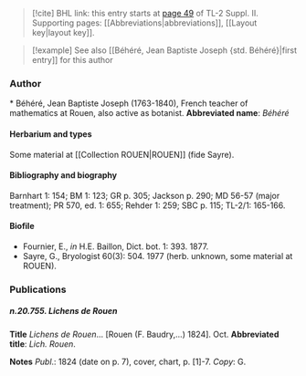 > [!cite] BHL link: this entry starts at [page 49](https://www.biodiversitylibrary.org/page/33265246) of TL-2 Suppl. II.
> Supporting pages: [[Abbreviations|abbreviations]], [[Layout key|layout key]].

> [!example] See also [[Béhéré, Jean Baptiste Joseph {std. Béhéré}|first entry]] for this author

### Author

\* Béhéré, Jean Baptiste Joseph (1763-1840), French teacher of mathematics at Rouen, also active as botanist. 
**Abbreviated name**: *Béhéré*

#### Herbarium and types

Some material at [[Collection ROUEN|ROUEN]] (fide Sayre).

#### Bibliography and biography

Barnhart 1: 154; BM 1: 123; GR p. 305; Jackson p. 290; MD 56-57 (major treatment); PR 570, ed. 1: 655; Rehder 1: 259; SBC p. 115; TL-2/1: 165-166.

#### Biofile

- Fournier, E., *in* H.E. Baillon, Dict. bot. 1: 393. 1877.
- Sayre, G., Bryologist 60(3): 504. 1977 (herb. unknown, some material at ROUEN).

### Publications

##### n.20.755. Lichens de Rouen

**Title**
*Lichens de Rouen*... \[Rouen (F. Baudry,...) 1824\]. Oct.
**Abbreviated title**: *Lich. Rouen*.

**Notes**
*Publ*.: 1824 (date on p. 7), cover, chart, p. \[1\]-7. *Copy*: G.

